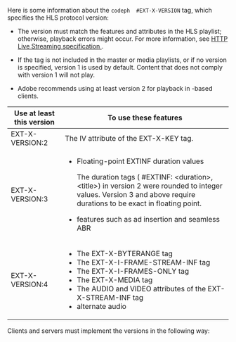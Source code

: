 ---
---

<a id="section_8850183988124049A001758F117AD3A6"></a>

Here is some information about the `codeph  #EXT-X-VERSION` tag, which specifies the HLS protocol version:

* The version must match the features and attributes in the HLS playlist; otherwise, playback errors might occur.
  For more information, see [ HTTP Live Streaming specification ](https://datatracker.ietf.org/doc/draft-pantos-http-live-streaming/?include_text=1).
  
  
* If the tag is not included in the master or media playlists, or if no version is specified, version 1 is used by default. Content that does not comply with version 1 will not play.
* Adobe recommends using at least version 2 for playback in -based clients.
<table frame="all" colsep="1" rowsep="1" id="table_62EB98EDD9DE49EC84CB1C7D59BC40E6"> 
 <tgroup cols="2" colsep="1" rowsep="1" class="FormatA"> 
  <colspec colnum="1" colname="1" colwidth="26*" /> 
  <colspec colnum="2" colname="2" colwidth="74*" /> 
  <thead> 
   <tr rowsep="1"> 
    <th colname="1" class="entry"> Use at least this version </th> 
    <th colname="2" class="entry"> To use these features </th> 
   </tr> 
  </thead> 
  <tbody> 
   <tr rowsep="1"> 
    <td colname="1"> <span class="codeph"> EXT-X-VERSION:2 </span> </td> 
    <td colname="2"> The IV attribute of the <span class="codeph"> EXT-X-KEY </span> tag. </td> 
   </tr> 
   <tr rowsep="1"> 
    <td colname="1"> <span class="codeph"> EXT-X-VERSION:3 </span> </td> 
    <td colname="2"> 
     <ul id="ul_C9500D3F934848639C204BF248F139FF"> 
      <li id="li_535A7E3FABCB46FE872A7EA5DE2A1784">Floating-point <span class="codeph"> EXTINF </span> duration values <p>The duration tags ( <span class="codeph"> #EXTINF: </span>&lt;duration&gt;,&lt;title&gt;) in version 2 were rounded to integer values. Version 3 and above require durations to be exact in floating point. </p> </li> 
      <li id="li_8DF5E91F1D5D4E19894595E1FE0A5EDE"> 
       <ph conkeyref="phrases/primetime-sdk-name" /> features such as ad insertion and seamless ABR </li> 
     </ul> </td> 
   </tr> 
   <tr rowsep="0"> 
    <td colname="1"> <p> <span class="codeph"> EXT-X-VERSION:4 </span> </p> </td> 
    <td colname="2"> <p> 
      <ul id="ul_99E24D013E3141308B5A57446A9B8033"> 
       <li id="li_F36E65ADD2CA451C82FF18DBD5667927">The <span class="codeph"> EXT-X-BYTERANGE </span> tag </li> 
       <li id="li_8C653168A7B84D11AC233E7548A8D2EF">The <span class="codeph"> EXT-X-I-FRAME-STREAM-INF </span> tag </li> 
       <li id="li_2922B34717CB4F6189068529CDBE6D10">The <span class="codeph"> EXT-X-I-FRAMES-ONLY </span> tag </li> 
       <li id="li_D015D78E217641D7867EB509E9F9EEE2">The <span class="codeph"> EXT-X-MEDIA </span> tag </li> 
       <li id="li_CA068EA381984F5497FE67617CA8BB34">The <span class="codeph"> AUDIO </span> and <span class="codeph"> VIDEO </span> attributes of the <span class="codeph"> EXT-X-STREAM-INF </span> tag </li> 
       <li id="li_EE78CC7D194A4EB2897F9AE8E4B081B8"> 
        <ph conkeyref="phrases/primetime-sdk-name" /> alternate audio </li> 
      </ul> </p> </td> 
   </tr> 
  </tbody> 
 </tgroup> 
</table>

  Clients and servers must implement the versions in the following way:
  
  

